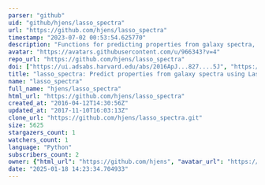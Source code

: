 ```yaml
---
parser: "github"
uid: "github/hjens/lasso_spectra"
url: "https://github.com/hjens/lasso_spectra"
timestamp: "2023-07-02 00:53:54.625770"
description: "Functions for predicting properties from galaxy spectra, using Lasso regression"
avatar: "https://avatars.githubusercontent.com/u/966343?v=4"
repo_url: "https://github.com/hjens/lasso_spectra"
doi: ["https://ui.adsabs.harvard.edu/abs/2016ApJ...827....5J", "https://ui.adsabs.harvard.edu/abs/2023ascl.soft06033J/abstract"]
title: "lasso_spectra: Predict properties from galaxy spectra using Lasso regression"
name: "lasso_spectra"
full_name: "hjens/lasso_spectra"
html_url: "https://github.com/hjens/lasso_spectra"
created_at: "2016-04-12T14:30:56Z"
updated_at: "2017-11-10T16:03:13Z"
clone_url: "https://github.com/hjens/lasso_spectra.git"
size: 5625
stargazers_count: 1
watchers_count: 1
language: "Python"
subscribers_count: 2
owner: {"html_url": "https://github.com/hjens", "avatar_url": "https://avatars.githubusercontent.com/u/966343?v=4", "login": "hjens", "type": "User"}
date: "2025-01-18 14:23:34.704933"
---
```

